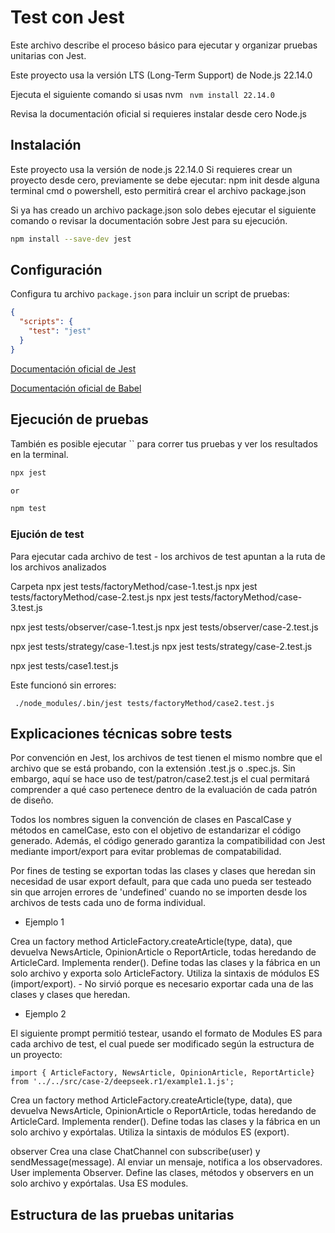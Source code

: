 # Test con Jest

Este archivo describe el proceso básico para ejecutar y organizar pruebas unitarias con Jest.

Este proyecto usa la versión LTS (Long-Term Support) de Node.js 22.14.0

Ejecuta el siguiente comando si usas nvm `
nvm install 22.14.0`

Revisa la documentación oficial si requieres instalar desde cero Node.js

## Instalación

Este proyecto usa la versión de node.js  22.14.0
Si requieres crear un proyecto desde cero, previamente se debe ejecutar: npm init desde alguna terminal cmd o powershell, esto permitirá crear el archivo package.json

Si ya has creado un archivo package.json solo debes ejecutar el siguiente comando o revisar la documentación sobre Jest para su ejecución.

```bash
npm install --save-dev jest
```

## Configuración

Configura tu archivo `package.json` para incluir un script de pruebas:

```json
{
  "scripts": {
    "test": "jest"
  }
}
```
[Documentación oficial de Jest](https://jestjs.io/docs/getting-started)

[Documentación oficial de Babel](https://jestjs.io/docs/getting-started)

## Ejecución de pruebas

También es posible ejecutar `` para correr tus pruebas y ver los resultados en la terminal.

```bash
npx jest

or

npm test
```



### Ejución de test
Para ejecutar cada archivo de test - los archivos de test apuntan a la ruta de los archivos analizados

Carpeta
npx jest tests/factoryMethod/case-1.test.js
npx jest tests/factoryMethod/case-2.test.js
npx jest tests/factoryMethod/case-3.test.js

npx jest tests/observer/case-1.test.js
npx jest tests/observer/case-2.test.js

npx jest tests/strategy/case-1.test.js
npx jest tests/strategy/case-2.test.js


npx jest tests/case1.test.js


Este funcionó sin errores:

```
 ./node_modules/.bin/jest tests/factoryMethod/case2.test.js
```

## Explicaciones técnicas sobre tests

Por convención en Jest, los archivos de test tienen el mismo nombre que el archivo que se está probando, con la extensión .test.js o .spec.js. Sin embargo, aquí se hace uso de test/patron/case2.test.js el cual permitará comprender a qué caso pertenece dentro de la evaluación de cada patrón de diseño. 

Todos los nombres siguen la convención de clases en PascalCase y métodos en camelCase, esto con el objetivo de estandarizar el código generado.
Además, el código generado garantiza la compatibilidad con Jest mediante import/export para evitar problemas de compatabilidad.

Por fines de testing se exportan todas las clases y clases que heredan sin necesidad de usar export default, para que cada uno pueda ser testeado sin que arrojen errores de 'undefined' cuando no se importen desde los archivos de tests cada uno de forma individual.


- Ejemplo 1 

Crea un factory method ArticleFactory.createArticle(type, data), que devuelva NewsArticle, OpinionArticle o ReportArticle, todas heredando de ArticleCard. Implementa render(). Define todas las clases y la fábrica en un solo archivo y exporta solo ArticleFactory. Utiliza la sintaxis de módulos ES (import/export). - No sirvió porque es necesario exportar cada una de las clases y clases que heredan.

- Ejemplo 2

El siguiente prompt permitió testear, usando el formato de Modules ES para cada archivo de test, el cual puede ser modificado según la estructura de un proyecto:
````
import { ArticleFactory, NewsArticle, OpinionArticle, ReportArticle} from '../../src/case-2/deepseek.r1/example1.1.js';

````
Crea un factory method ArticleFactory.createArticle(type, data), que devuelva NewsArticle, OpinionArticle o ReportArticle, todas heredando de ArticleCard. Implementa render(). Define todas las clases y la fábrica en un solo archivo y expórtalas. Utiliza la sintaxis de módulos ES (export).

observer
Crea una clase ChatChannel con subscribe(user) y sendMessage(message). Al enviar un mensaje, notifica a los observadores. User implementa Observer. Define las clases, métodos y observers en un solo archivo y expórtalas. Usa ES modules.

## Estructura de las pruebas unitarias

```

```